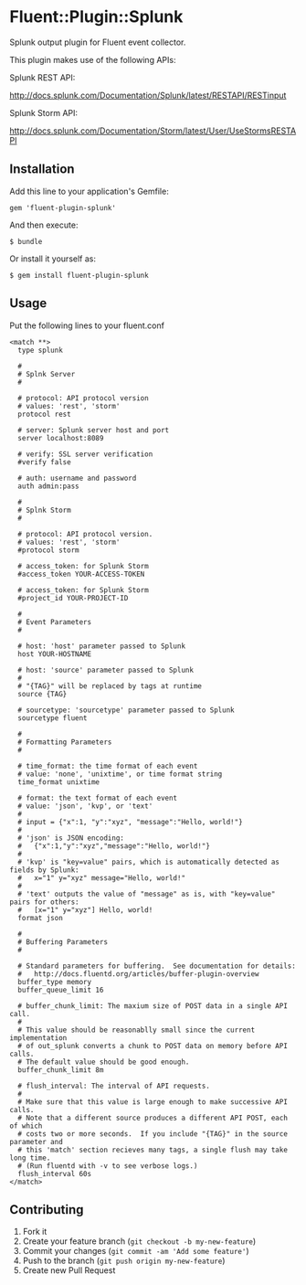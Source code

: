 # Fluent::Plugin::Splunk

Splunk output plugin for Fluent event collector.

This plugin makes use of the following APIs:

Splunk REST API:

  http://docs.splunk.com/Documentation/Splunk/latest/RESTAPI/RESTinput

Splunk Storm API:

  http://docs.splunk.com/Documentation/Storm/latest/User/UseStormsRESTAPI

## Installation

Add this line to your application's Gemfile:

    gem 'fluent-plugin-splunk'

And then execute:

    $ bundle

Or install it yourself as:

    $ gem install fluent-plugin-splunk

## Usage

Put the following lines to your fluent.conf

    <match **>
      type splunk

      #
      # Splnk Server
      #

      # protocol: API protocol version
      # values: 'rest', 'storm'
      protocol rest

      # server: Splunk server host and port
      server localhost:8089

      # verify: SSL server verification
      #verify false

      # auth: username and password
      auth admin:pass

      #
      # Splnk Storm
      #

      # protocol: API protocol version.
      # values: 'rest', 'storm'
      #protocol storm

      # access_token: for Splunk Storm
      #access_token YOUR-ACCESS-TOKEN

      # access_token: for Splunk Storm
      #project_id YOUR-PROJECT-ID

      #
      # Event Parameters
      #

      # host: 'host' parameter passed to Splunk
      host YOUR-HOSTNAME

      # host: 'source' parameter passed to Splunk
      #
      # "{TAG}" will be replaced by tags at runtime
      source {TAG}

      # sourcetype: 'sourcetype' parameter passed to Splunk
      sourcetype fluent

      #
      # Formatting Parameters
      #

      # time_format: the time format of each event
      # value: 'none', 'unixtime', or time format string
      time_format unixtime

      # format: the text format of each event
      # value: 'json', 'kvp', or 'text'
      #
      # input = {"x":1, "y":"xyz", "message":"Hello, world!"}
      # 
      # 'json' is JSON encoding:
      #   {"x":1,"y":"xyz","message":"Hello, world!"}
      # 
      # 'kvp' is "key=value" pairs, which is automatically detected as fields by Splunk:
      #   x="1" y="xyz" message="Hello, world!"
      # 
      # 'text' outputs the value of "message" as is, with "key=value" pairs for others:
      #   [x="1" y="xyz"] Hello, world!
      format json

      #
      # Buffering Parameters
      #

      # Standard parameters for buffering.  See documentation for details:
      #   http://docs.fluentd.org/articles/buffer-plugin-overview
      buffer_type memory
      buffer_queue_limit 16

      # buffer_chunk_limit: The maxium size of POST data in a single API call.
      # 
      # This value should be reasonablly small since the current implementation
      # of out_splunk converts a chunk to POST data on memory before API calls.
      # The default value should be good enough.
      buffer_chunk_limit 8m

      # flush_interval: The interval of API requests.
      # 
      # Make sure that this value is large enough to make successive API calls.
      # Note that a different source produces a different API POST, each of which
      # costs two or more seconds.  If you include "{TAG}" in the source parameter and
      # this 'match' section recieves many tags, a single flush may take long time.
      # (Run fluentd with -v to see verbose logs.)
      flush_interval 60s
    </match>

## Contributing

1. Fork it
2. Create your feature branch (`git checkout -b my-new-feature`)
3. Commit your changes (`git commit -am 'Add some feature'`)
4. Push to the branch (`git push origin my-new-feature`)
5. Create new Pull Request
